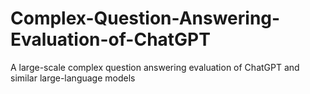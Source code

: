 # Complex-Question-Answering-Evaluation-of-ChatGPT
A large-scale complex question answering evaluation of ChatGPT and similar large-language models
